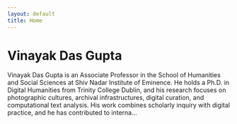```yaml
---
layout: default
title: Home
---
```


<h1>Vinayak Das Gupta</h1>

<p>Vinayak Das Gupta is an Associate Professor in the School of Humanities and Social Sciences at Shiv Nadar Institute of Eminence. He holds a Ph.D. in Digital Humanities from Trinity College Dublin, and his research focuses on photographic cultures, archival infrastructures, digital curation, and computational text analysis. His work combines scholarly inquiry with digital practice, and he has contributed to interna...